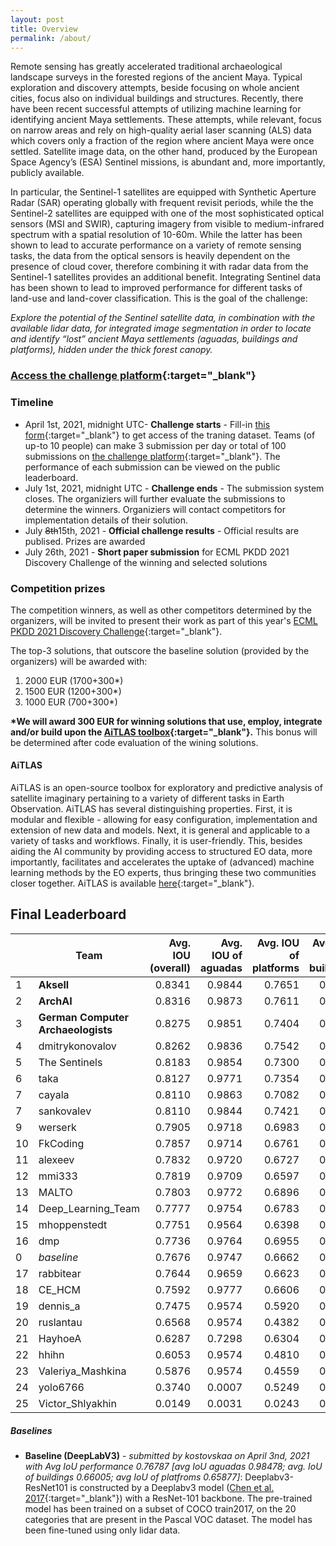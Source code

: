 ```yaml
---
layout: post
title: Overview
permalink: /about/
---
```


Remote sensing has greatly accelerated traditional archaeological landscape surveys in the forested regions of the ancient Maya. Typical exploration and discovery attempts, beside focusing on whole ancient cities, focus also on individual buildings and structures. Recently, there have been recent successful attempts of utilizing machine learning for  identifying ancient Maya settlements. These attempts, while relevant, focus on narrow areas and rely on high-quality aerial laser scanning (ALS) data which covers only a fraction of the region where ancient Maya were once settled. Satellite image data, on the other hand,  produced by the European Space Agency’s (ESA) Sentinel missions, is abundant and, more importantly, publicly available. 

In particular, the Sentinel-1 satellites  are equipped with Synthetic Aperture Radar (SAR) operating globally with frequent revisit periods, while the the Sentinel-2 satellites are equipped with one of the most sophisticated optical sensors (MSI and SWIR), capturing imagery from visible to medium-infrared spectrum with a spatial resolution of 10-60m. While the latter has been shown to lead to accurate performance on a variety of remote sensing tasks, the data from the optical sensors is heavily dependent on the presence of cloud cover, therefore combining it with  radar data from the Sentinel-1 satellites provides an additional benefit. Integrating  Sentinel data has been shown to lead to improved performance for different tasks of land-use and land-cover classification. This is the goal of the challenge: 

*Explore the potential of the Sentinel satellite data, in combination with the available lidar data, for integrated image segmentation in order to locate and identify “lost” ancient Maya settlements (aguadas, buildings and platforms), hidden under the thick forest canopy.*

### [Access the challenge platform](https://competitions.codalab.org/competitions/30429){:target="_blank"}


### Timeline

- April 1st, 2021, midnight UTC- **Challenge starts** - Fill-in [this form](https://forms.gle/pycuAiAZoCkrgsyg8){:target="_blank"} to get access of the traning dataset. Teams (of up-to 10 people) can make 3 submission per day or total of 100 submissions on [the challenge platform](https://competitions.codalab.org/competitions/30429){:target="_blank"}. The performance of each submission can be viewed on the public leaderboard. 
- July 1st, 2021, midnight UTC - **Challenge ends** - The submission system closes. The organiziers will further evaluate the submissions to determine the winners. Organiziers will contact competitors for implementation details of their solution.
- July ~~8th~~15th, 2021 - **Official challenge results** - Official results are publised. Prizes are awarded
- July 26th, 2021 - **Short paper submission** for ECML PKDD 2021 Discovery Challenge of the winning and selected solutions


### Competition prizes

The competition winners, as well as other competitors determined by the organizers, will be invited to present their work as part of this year's [ECML PKDD 2021 Discovery Challenge](https://2021.ecmlpkdd.org/){:target="_blank"}.

The top-3 solutions, that outscore the baseline solution (provided by the organizers) will be awarded with:

1. 2000 EUR (1700+300*)
2. 1500 EUR (1200+300*)
3. 1000 EUR (700+300*)

**\*We will award 300 EUR for winning solutions that use, employ, integrate and/or build upon the [AiTLAS toolbox](https://github.com/biasvariancelabs/aitlas){:target="_blank"}.** This bonus will be determined after code evaluation of the wining solutions.

#### AiTLAS 

AiTLAS is an open-source toolbox for exploratory and predictive analysis of satellite imaginary pertaining to a variety of different tasks in Earth Observation. AiTLAS has several distinguishing properties. First, it is modular and flexible - allowing for easy configuration, implementation and extension of new data and models. Next, it is general and applicable to a variety of tasks and workflows. Finally, it is user-friendly. This, besides aiding the AI community by providing access to structured EO data, more importantly, facilitates and accelerates the uptake of (advanced) machine learning methods by the EO experts, thus bringing these two communities closer together. AiTLAS is available [here](https://github.com/biasvariancelabs/aitlas){:target="_blank"}.


## Final Leaderboard

|  	| Team 	| Avg. IOU (overall) 	| Avg. IOU of aguadas 	| Avg. IOU of platforms 	| Avg. IOU of buildings 	|
|-	|-	|-:	|-:	|-:	|-:	|
| 1 	| **Aksell** 	| 0.8341 	| 0.9844 	| 0.7651 	| 0.7530 	|
| 2 	| **ArchAI** 	| 0.8316 	| 0.9873 	| 0.7611 	| 0.7464 	|
| 3 	| **German Computer Archaeologists** 	| 0.8275 	| 0.9851 	| 0.7404 	| 0.7569 	|
| 4 	| dmitrykonovalov 	| 0.8262 	| 0.9836 	| 0.7542 	| 0.7409 	|
| 5 	| The Sentinels 	| 0.8183 	| 0.9854 	| 0.7300 	| 0.7394 	|
| 6 	| taka 	| 0.8127 	| 0.9771 	| 0.7354 	| 0.7256 	|
| 7 	| cayala 	| 0.8110 	| 0.9863 	| 0.7082 	| 0.7386 	|
| 7 	| sankovalev 	| 0.8110 	| 0.9844 	| 0.7421 	| 0.7066 	|
| 9 	| werserk 	| 0.7905 	| 0.9718 	| 0.6983 	| 0.7013 	|
| 10 	| FkCoding 	| 0.7857 	| 0.9714 	| 0.6761 	| 0.7095 	|
| 11 	| alexeev 	| 0.7832 	| 0.9720 	| 0.6727 	| 0.7048 	|
| 12 	| mmi333 	| 0.7819 	| 0.9709 	| 0.6597 	| 0.7153 	|
| 13 	| MALTO 	| 0.7803 	| 0.9772 	| 0.6896 	| 0.6741 	|
| 14 	| Deep_Learning_Team 	| 0.7777 	| 0.9754 	| 0.6783 	| 0.6794 	|
| 15 	| mhoppenstedt 	| 0.7751 	| 0.9564 	| 0.6398 	| 0.7292 	|
| 16 	| dmp 	| 0.7736 	| 0.9764 	| 0.6955 	| 0.6491 	|
| 0 	| _baseline_ 	| 0.7676 	| 0.9747 	| 0.6662 	| 0.6617 	|
| 17 	| rabbitear 	| 0.7644 	| 0.9659 	| 0.6623 	| 0.6650 	|
| 18 	| CE_HCM 	| 0.7592 	| 0.9777 	| 0.6606 	| 0.6392 	|
| 19 	| dennis_a 	| 0.7475 	| 0.9574 	| 0.5920 	| 0.6930 	|
| 20 	| ruslantau 	| 0.6568 	| 0.9574 	| 0.4382 	| 0.5749 	|
| 21 	| HayhoeA 	| 0.6287 	| 0.7298 	| 0.6304 	| 0.5258 	|
| 22 	| hhihn 	| 0.6053 	| 0.9574 	| 0.4810 	| 0.3773 	|
| 23 	| Valeriya_Mashkina 	| 0.5876 	| 0.9574 	| 0.4559 	| 0.3495 	|
| 24 	| yolo6766 	| 0.3740 	| 0.0007 	| 0.5249 	| 0.5963 	|
| 25 	| Victor_Shlyakhin 	| 0.0149 	| 0.0031 	| 0.0243 	| 0.0173 	|



<!--
### Public leaderboard

<iframe src="https://competitions.codalab.org/competitions/leaderboard_widget/30429/" style="height: 500px; width: 100%; border: none;">iframe>
-->


##### Baselines

<!--- **Default Baseline** (submission with empty masks) : submitted by *simidjievskin on April 2nd, 2021 with Avg IoU performance 0.5745 [avg IoU aguadas 0.9634; avg. IoU of buildings 0.4268; avg IoU of platfroms 0.3333]*-->
- **Baseline (DeepLabV3)** - *submitted by kostovskaa on April 3nd, 2021 with Avg IoU performance 0.76787 [avg IoU aguadas 0.98478; avg. IoU of buildings 0.66005; avg IoU of platfroms 0.65877]*: Deeplabv3-ResNet101 is constructed by a Deeplabv3  model ([Chen et al. 2017](https://arxiv.org/abs/1706.05587v3){:target="_blank"}) with a ResNet-101 backbone. The pre-trained model has been trained on a subset of COCO train2017, on the 20 categories that are present in the Pascal VOC dataset.  The model has been fine-tuned using only lidar data.


